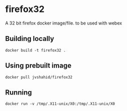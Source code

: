 # firefox32

A 32 bit firefox docker image/file. to be used with webex

## Building locally

`docker build -t firefox32 .`

## Using prebuilt image

`docker pull jvshahid/firefox32`

## Running

`docker run -v /tmp/.X11-unix/X0:/tmp/.X11-unix/X0`

